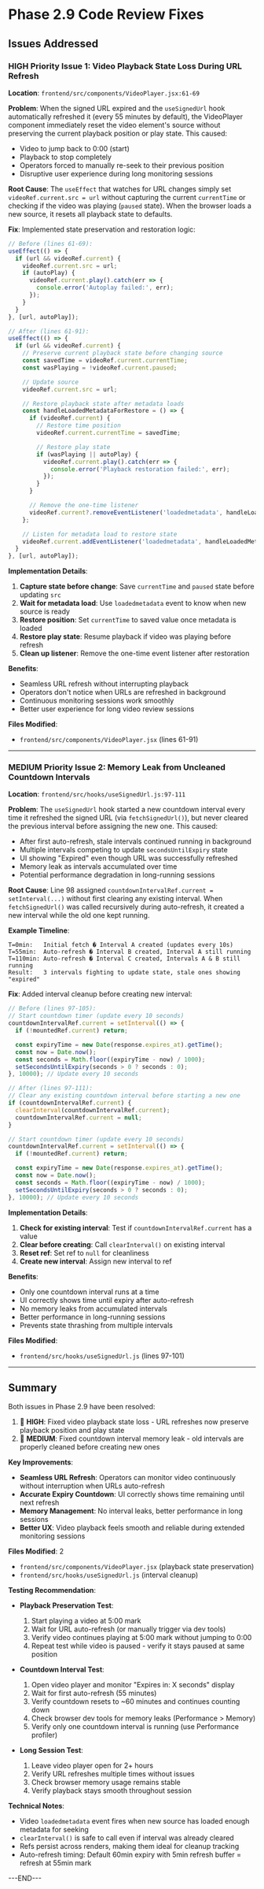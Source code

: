 # Phase 2.9 Code Review Fixes

## Issues Addressed

### HIGH Priority Issue 1: Video Playback State Loss During URL Refresh
**Location**: `frontend/src/components/VideoPlayer.jsx:61-69`

**Problem**: When the signed URL expired and the `useSignedUrl` hook automatically refreshed it (every 55 minutes by default), the VideoPlayer component immediately reset the video element's source without preserving the current playback position or play state. This caused:
- Video to jump back to 0:00 (start)
- Playback to stop completely
- Operators forced to manually re-seek to their previous position
- Disruptive user experience during long monitoring sessions

**Root Cause**: The `useEffect` that watches for URL changes simply set `videoRef.current.src = url` without capturing the current `currentTime` or checking if the video was playing (`paused` state). When the browser loads a new source, it resets all playback state to defaults.

**Fix**: Implemented state preservation and restoration logic:

```javascript
// Before (lines 61-69):
useEffect(() => {
  if (url && videoRef.current) {
    videoRef.current.src = url;
    if (autoPlay) {
      videoRef.current.play().catch(err => {
        console.error('Autoplay failed:', err);
      });
    }
  }
}, [url, autoPlay]);

// After (lines 61-91):
useEffect(() => {
  if (url && videoRef.current) {
    // Preserve current playback state before changing source
    const savedTime = videoRef.current.currentTime;
    const wasPlaying = !videoRef.current.paused;

    // Update source
    videoRef.current.src = url;

    // Restore playback state after metadata loads
    const handleLoadedMetadataForRestore = () => {
      if (videoRef.current) {
        // Restore time position
        videoRef.current.currentTime = savedTime;

        // Restore play state
        if (wasPlaying || autoPlay) {
          videoRef.current.play().catch(err => {
            console.error('Playback restoration failed:', err);
          });
        }
      }

      // Remove the one-time listener
      videoRef.current?.removeEventListener('loadedmetadata', handleLoadedMetadataForRestore);
    };

    // Listen for metadata load to restore state
    videoRef.current.addEventListener('loadedmetadata', handleLoadedMetadataForRestore);
  }
}, [url, autoPlay]);
```

**Implementation Details**:
1. **Capture state before change**: Save `currentTime` and `paused` state before updating `src`
2. **Wait for metadata load**: Use `loadedmetadata` event to know when new source is ready
3. **Restore position**: Set `currentTime` to saved value once metadata is loaded
4. **Restore play state**: Resume playback if video was playing before refresh
5. **Clean up listener**: Remove the one-time event listener after restoration

**Benefits**:
- Seamless URL refresh without interrupting playback
- Operators don't notice when URLs are refreshed in background
- Continuous monitoring sessions work smoothly
- Better user experience for long video review sessions

**Files Modified**:
- `frontend/src/components/VideoPlayer.jsx` (lines 61-91)

---

### MEDIUM Priority Issue 2: Memory Leak from Uncleaned Countdown Intervals
**Location**: `frontend/src/hooks/useSignedUrl.js:97-111`

**Problem**: The `useSignedUrl` hook started a new countdown interval every time it refreshed the signed URL (via `fetchSignedUrl()`), but never cleared the previous interval before assigning the new one. This caused:
- After first auto-refresh, stale intervals continued running in background
- Multiple intervals competing to update `secondsUntilExpiry` state
- UI showing "Expired" even though URL was successfully refreshed
- Memory leak as intervals accumulated over time
- Potential performance degradation in long-running sessions

**Root Cause**: Line 98 assigned `countdownIntervalRef.current = setInterval(...)` without first clearing any existing interval. When `fetchSignedUrl()` was called recursively during auto-refresh, it created a new interval while the old one kept running.

**Example Timeline**:
```
T=0min:   Initial fetch � Interval A created (updates every 10s)
T=55min:  Auto-refresh � Interval B created, Interval A still running
T=110min: Auto-refresh � Interval C created, Intervals A & B still running
Result:   3 intervals fighting to update state, stale ones showing "expired"
```

**Fix**: Added interval cleanup before creating new interval:

```javascript
// Before (lines 97-105):
// Start countdown timer (update every 10 seconds)
countdownIntervalRef.current = setInterval(() => {
  if (!mountedRef.current) return;

  const expiryTime = new Date(response.expires_at).getTime();
  const now = Date.now();
  const seconds = Math.floor((expiryTime - now) / 1000);
  setSecondsUntilExpiry(seconds > 0 ? seconds : 0);
}, 10000); // Update every 10 seconds

// After (lines 97-111):
// Clear any existing countdown interval before starting a new one
if (countdownIntervalRef.current) {
  clearInterval(countdownIntervalRef.current);
  countdownIntervalRef.current = null;
}

// Start countdown timer (update every 10 seconds)
countdownIntervalRef.current = setInterval(() => {
  if (!mountedRef.current) return;

  const expiryTime = new Date(response.expires_at).getTime();
  const now = Date.now();
  const seconds = Math.floor((expiryTime - now) / 1000);
  setSecondsUntilExpiry(seconds > 0 ? seconds : 0);
}, 10000); // Update every 10 seconds
```

**Implementation Details**:
1. **Check for existing interval**: Test if `countdownIntervalRef.current` has a value
2. **Clear before creating**: Call `clearInterval()` on existing interval
3. **Reset ref**: Set ref to `null` for cleanliness
4. **Create new interval**: Assign new interval to ref

**Benefits**:
- Only one countdown interval runs at a time
- UI correctly shows time until expiry after auto-refresh
- No memory leaks from accumulated intervals
- Better performance in long-running sessions
- Prevents state thrashing from multiple intervals

**Files Modified**:
- `frontend/src/hooks/useSignedUrl.js` (lines 97-101)

---

## Summary

Both issues in Phase 2.9 have been resolved:

1.  **HIGH**: Fixed video playback state loss - URL refreshes now preserve playback position and play state
2.  **MEDIUM**: Fixed countdown interval memory leak - old intervals are properly cleaned before creating new ones

**Key Improvements**:
- **Seamless URL Refresh**: Operators can monitor video continuously without interruption when URLs auto-refresh
- **Accurate Expiry Countdown**: UI correctly shows time remaining until next refresh
- **Memory Management**: No interval leaks, better performance in long sessions
- **Better UX**: Video playback feels smooth and reliable during extended monitoring sessions

**Files Modified**: 2
- `frontend/src/components/VideoPlayer.jsx` (playback state preservation)
- `frontend/src/hooks/useSignedUrl.js` (interval cleanup)

**Testing Recommendation**:
- **Playback Preservation Test**:
  1. Start playing a video at 5:00 mark
  2. Wait for URL auto-refresh (or manually trigger via dev tools)
  3. Verify video continues playing at 5:00 mark without jumping to 0:00
  4. Repeat test while video is paused - verify it stays paused at same position

- **Countdown Interval Test**:
  1. Open video player and monitor "Expires in: X seconds" display
  2. Wait for first auto-refresh (55 minutes)
  3. Verify countdown resets to ~60 minutes and continues counting down
  4. Check browser dev tools for memory leaks (Performance > Memory)
  5. Verify only one countdown interval is running (use Performance profiler)

- **Long Session Test**:
  1. Leave video player open for 2+ hours
  2. Verify URL refreshes multiple times without issues
  3. Check browser memory usage remains stable
  4. Verify playback stays smooth throughout session

**Technical Notes**:
- Video `loadedmetadata` event fires when new source has loaded enough metadata for seeking
- `clearInterval()` is safe to call even if interval was already cleared
- Refs persist across renders, making them ideal for cleanup tracking
- Auto-refresh timing: Default 60min expiry with 5min refresh buffer = refresh at 55min mark

---END---
